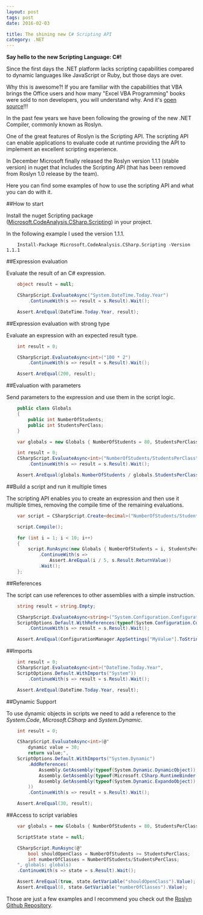 ```yaml
---
layout: post
tags: post
date: 2016-02-03

title: The shining new C# Scripting API
category: .NET
---
```


**Say hello to the new Scripting Language: C#!**

Since the first days the .NET platform lacks scripting capabilities compared to dynamic languages like JavaScript or Ruby, but those days are over.

Why this is awesome?! If you are familiar with the capabilities that VBA brings the Office users and how many "Excel VBA Programming" books were sold to non developers, you will understand why.
And it's [open source](https://github.com/dotnet/roslyn/tree/master/src/Scripting)!!!

In the past few years we have been following the growing of the new .NET Compiler, commonly known as Roslyn.

One of the great features of Roslyn is the Scripting API. The scripting API can enable applications to evaluate code at runtime providing the API to implement an excellent scripting experience.

In December Microsoft finally released the Roslyn version 1.1.1 (stable version) in nuget that includes the Scripting API (that has been removed from Roslyn 1.0 release by the team).

Here you can find some examples of how to use the scripting API and what you can do with it.

##How to start

Install the nuget Scripting package ([Microsoft.CodeAnalysis.CSharp.Scripting](http://www.nuget.org/packages/Microsoft.CodeAnalysis.CSharp.Scripting/)) in your project.

In the following example I used the version 1.1.1.

```
	Install-Package Microsoft.CodeAnalysis.CSharp.Scripting -Version 1.1.1
```

##Expression evaluation

Evaluate the result of an C# expression.

```csharp
	object result = null;

	CSharpScript.EvaluateAsync("System.DateTime.Today.Year")
		.ContinueWith(s => result = s.Result).Wait();

	Assert.AreEqual(DateTime.Today.Year, result);
```

##Expression evaluation with strong type

Evaluate an expression with an expected result type.

```csharp
	int result = 0;

    CSharpScript.EvaluateAsync<int>("100 * 2")
		.ContinueWith(s => result = s.Result).Wait();

    Assert.AreEqual(200, result);
```

##Evaluation with parameters

Send parameters to the expression and use them in the script logic.

```csharp
    public class Globals
	{
		public int NumberOfStudents;
    	public int StudentsPerClass;
	}

	var globals = new Globals { NumberOfStudents = 80, StudentsPerClass = 15 };

	int result = 0;
    CSharpScript.EvaluateAsync<int>("NumberOfStudents/StudentsPerClass", globals: globals)
    	.ContinueWith(s => result = s.Result).Wait();

	Assert.AreEqual(globals.NumberOfStudents / globals.StudentsPerClass, result);
```

##Build a script and run it multiple times

The scripting API enables you to create an expression and then use it multiple times, removing the compile time of the remaining evaluations.

```csharp
	var script = CSharpScript.Create<decimal>("NumberOfStudents/StudentsPerClass", globalsType: typeof(Globals));

	script.Compile();

	for (int i = 1; i < 10; i++)
    {
    	script.RunAsync(new Globals { NumberOfStudents = i, StudentsPerClass = 5 })
			.ContinueWith(s =>
				Assert.AreEqual(i / 5, s.Result.ReturnValue))
			.Wait();
	};
```

##References

The script can use references to other assemblies with a simple instruction.

```csharp
    string result = string.Empty;

	CSharpScript.EvaluateAsync<string>("System.Configuration.ConfigurationManager.AppSettings[\"MyValue\"].ToString()",
    ScriptOptions.Default.WithReferences(typeof(System.Configuration.ConfigurationManager).Assembly))
		.ContinueWith(s => result = s.Result).Wait();

	Assert.AreEqual(ConfigurationManager.AppSettings["MyValue"].ToString(), result);
```

##Imports

```csharp
	int result = 0;
    CSharpScript.EvaluateAsync<int>("DateTime.Today.Year",
    ScriptOptions.Default.WithImports("System"))
    	.ContinueWith(s => result = s.Result).Wait();

	Assert.AreEqual(DateTime.Today.Year, result);
```

##Dynamic Support

To use dynamic objects in scripts we need to add a reference to the _System.Code_, _Microsoft.CSharp_ and _System.Dynamic_.

```csharp
	int result = 0;

	CSharpScript.EvaluateAsync<int>(@"
		dynamic value = 30;
    	return value;",
	ScriptOptions.Default.WithImports("System.Dynamic")
		.AddReferences(
			Assembly.GetAssembly(typeof(System.Dynamic.DynamicObject)),  // System.Code
			Assembly.GetAssembly(typeof(Microsoft.CSharp.RuntimeBinder.CSharpArgumentInfo)),  // Microsoft.CSharp
			Assembly.GetAssembly(typeof(System.Dynamic.ExpandoObject))  // System.Dynamic
		))
		.ContinueWith(s => result = s.Result).Wait();

	Assert.AreEqual(30, result);
```

##Access to script variables

```csharp
	var globals = new Globals { NumberOfStudents = 80, StudentsPerClass = 10 };

	ScriptState state = null;

	CSharpScript.RunAsync(@"
    	bool shouldOpenClass = NumberOfStudents >= StudentsPerClass;
		int numberOfClasses = NumberOfStudents/StudentsPerClass;
	", globals: globals)
	.ContinueWith(s => state = s.Result).Wait();

	Assert.AreEqual(true, state.GetVariable("shouldOpenClass").Value);
    Assert.AreEqual(8, state.GetVariable("numberOfClasses").Value);
```

Those are just a few examples and I recommend you check out the [Roslyn Github Repository](https://github.com/dotnet/roslyn).
